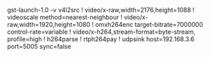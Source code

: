 gst-launch-1.0 -v v4l2src ! video/x-raw,width=2176,height=1088 ! videoscale method=nearest-neighbour ! video/x-raw,width=1920,height=1080 ! omxh264enc target-bitrate=7000000 control-rate=variable ! video/x-h264,stream-format=byte-stream, profile=high ! h264parse ! rtph264pay ! udpsink host=192.168.3.6 port=5005 sync=false
